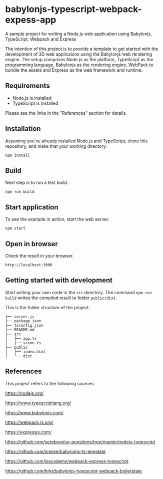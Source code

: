 # babylonjs-typescript-webpack-expess-app
A sample project for writing a Node.js web application using Babylonjs, TypeScript, Webpack and Express

The intention of this project is to provide a template to get started with the development of 3D web applicaions using the Babylonjs web rendering engine.
The setup comprises Node.js as the platform, TypeScript as the programming language, Babylonjs as the rendering engine, WebPack to bundle the assets and Express as the web framework and runtime.

## Requirements

- Node.js is installed
- TypeScript is installed

Please see the links in the "References" section for details.

## Installation
Assuming you’ve already installed Node.js and TypeScript, clone this repository, and make that your working directory.

```
npm install
```

## Build
Next step is to run a test build.

```
npm run build
```

## Start application
To see the example in action, start the web server.

```
npm start
```

## Open in browser
Check the result in your browser.

```
http://localhost:3000
```

## Getting started with development
Start writing your own code in the `src` directory. The command `npm run build` writes the compiled result to folder `public/dist`.

This is the folder structure of the project:

```
├── server.js
├── package.json
├── tsconfig.json
├── README.md
├── src
│   ├── app.ts
│   ├── scene.ts
├── public
│   ├── index.html
│   └── dist
```

## References
This project refers to the following sources:

https://nodejs.org/

https://www.typescriptlang.org/

https://www.babylonjs.com/

https://webpack.js.org/

https://expressjs.com/

https://github.com/serebrov/so-questions/tree/master/nodejs-typescript

https://github.com/icezee/babylonjs-ts-template

https://github.com/jsecademy/webpack-express-typescript

https://github.com/hrkt/babylonjs-typescript-webpack-boilerplate
